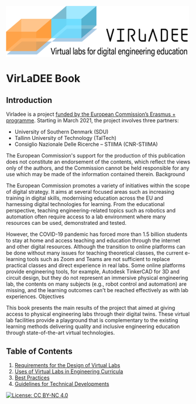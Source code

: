 
<img src="images/Virladee_logo.png" width="500">

# VirLaDEE Book

## Introduction

Virladee is a project [funded by the European Commission’s Erasmus + programme](https://erasmus-plus.ec.europa.eu/projects/search/details/2020-1-DK01-KA226-HE-094270). Starting in March 2021, the project involves three partners:

* University of Southern Denmark (SDU)
* Tallinn University of Technology (TalTech)
* Consiglio Nazionale Delle Ricerche – STIIMA (CNR-STIIMA)

The European Commission's support for the production of this publication does not constitute an endorsement of the contents, which reflect the views only of the authors, and the Commission cannot be held responsible for any use which may be made of the information contained therein.
Background

The European Commission promotes a variety of initiatives within the scope of digital strategy. It aims at several focused areas such as increasing training in digital skills, modernising education across the EU and harnessing digital technologies for learning. From the educational perspective, teaching engineering-related topics such as robotics and automation often require access to a lab environment where many resources can be used, demonstrated and tested.

However, the COVID-19 pandemic has forced more than 1.5 billion students to stay at home and access teaching and education through the internet and other digital resources. Although the transition to online platforms can be done without many issues for teaching theoretical classes, the current e-learning tools such as Zoom and Teams are not sufficient to replace practical classes and direct experience in real labs. Some online platforms provide engineering tools, for example, Autodesk TinkerCAD for 3D and circuit design, but they do not represent an immersive physical engineering lab, the contents on many subjects (e.g., robot control and automation) are missing, and the learning outcomes can't be reached effectively as with lab experiences.
Objectives

This book presents the main results of the project that aimed at giving access to physical engineering labs through their digital twins. These virtual lab facilities provide a playground that is complementary to the existing learning methods delivering quality and inclusive engineering education through state-of-the-art virtual technologies.


## Table of Contents
1. [Requirements for the Design of Virtual Labs](Requirements.md)
2. [Uses of Virtual Labs in Engineering Curricula](Curricula.md)
3. [Best Practices](BestPractices.md)
4. [Guidelines for Technical Developments](Guidelines.md)





[![License: CC BY-NC 4.0](https://img.shields.io/badge/License-CC%20BY--NC%204.0-lightgrey.svg)](https://creativecommons.org/licenses/by-nc/4.0/)
